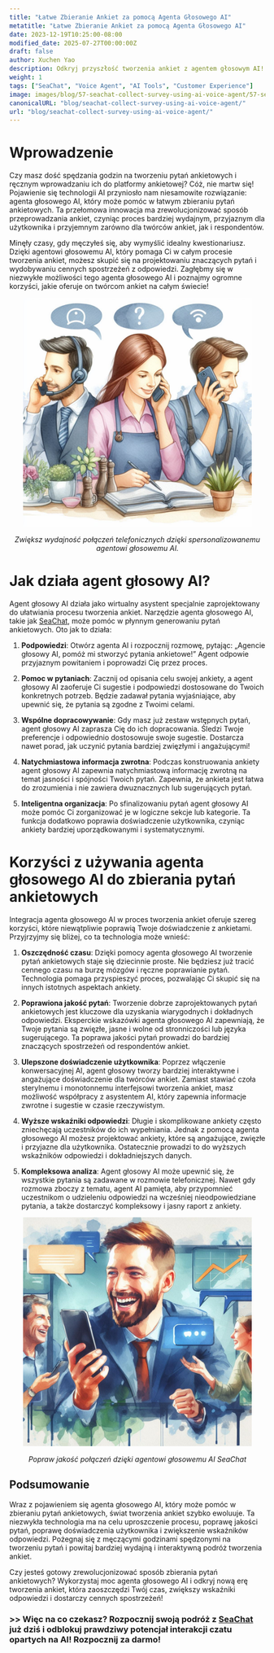 ```yaml
---
title: "Łatwe Zbieranie Ankiet za pomocą Agenta Głosowego AI"
metatitle: "Łatwe Zbieranie Ankiet za pomocą Agenta Głosowego AI"
date: 2023-12-19T10:25:00-08:00
modified_date: 2025-07-27T00:00:00Z
draft: false
author: Xuchen Yao
description: Odkryj przyszłość tworzenia ankiet z agentem głosowym AI! Bez wysiłku twórz wysokiej jakości pytania, poprawiaj doświadczenie użytkownika i zwiększaj wskaźniki odpowiedzi. Pożegnaj się z pracą ręczną!
weight: 1
tags: ["SeaChat", "Voice Agent", "AI Tools", "Customer Experience"]
image: images/blog/57-seachat-collect-survey-using-ai-voice-agent/57-seachat-collect-survey-using-ai-voice-agent.png
canonicalURL: "blog/seachat-collect-survey-using-ai-voice-agent/"
url: "blog/seachat-collect-survey-using-ai-voice-agent/"
---
```


# Wprowadzenie

Czy masz dość spędzania godzin na tworzeniu pytań ankietowych i ręcznym wprowadzaniu ich do platformy ankietowej? Cóż, nie martw się! Pojawienie się technologii AI przyniosło nam niesamowite rozwiązanie: agenta głosowego AI, który może pomóc w łatwym zbieraniu pytań ankietowych. Ta przełomowa innowacja ma zrewolucjonizować sposób przeprowadzania ankiet, czyniąc proces bardziej wydajnym, przyjaznym dla użytkownika i przyjemnym zarówno dla twórców ankiet, jak i respondentów.

Minęły czasy, gdy męczyłeś się, aby wymyślić idealny kwestionariusz. Dzięki agentowi głosowemu AI, który pomaga Ci w całym procesie tworzenia ankiet, możesz skupić się na projektowaniu znaczących pytań i wydobywaniu cennych spostrzeżeń z odpowiedzi. Zagłębmy się w niezwykłe możliwości tego agenta głosowego AI i poznajmy ogromne korzyści, jakie oferuje on twórcom ankiet na całym świecie!

<center>
<img height="450px" src="/images/blog/50x-all-seachat-agents/transfer-to-and-from-ai-agent.jpeg" alt="Zwiększ wydajność połączeń telefonicznych dzięki spersonalizowanemu agentowi głosowemu AI."/>

*Zwiększ wydajność połączeń telefonicznych dzięki spersonalizowanemu agentowi głosowemu AI.*
</center>

# Jak działa agent głosowy AI?

Agent głosowy AI działa jako wirtualny asystent specjalnie zaprojektowany do ułatwiania procesu tworzenia ankiet. Narzędzie agenta głosowego AI, takie jak [SeaChat](https://chat.seasalt.ai/?utm_source=blog), może pomóc w płynnym generowaniu pytań ankietowych. Oto jak to działa:

1. **Podpowiedzi**: Otwórz agenta AI i rozpocznij rozmowę, pytając: „Agencie głosowy AI, pomóż mi stworzyć pytania ankietowe!” Agent odpowie przyjaznym powitaniem i poprowadzi Cię przez proces.

2. **Pomoc w pytaniach**: Zacznij od opisania celu swojej ankiety, a agent głosowy AI zaoferuje Ci sugestie i podpowiedzi dostosowane do Twoich konkretnych potrzeb. Będzie zadawał pytania wyjaśniające, aby upewnić się, że pytania są zgodne z Twoimi celami.

3. **Wspólne dopracowywanie**: Gdy masz już zestaw wstępnych pytań, agent głosowy AI zaprasza Cię do ich dopracowania. Śledzi Twoje preferencje i odpowiednio dostosowuje swoje sugestie. Dostarcza nawet porad, jak uczynić pytania bardziej zwięzłymi i angażującymi!

4. **Natychmiastowa informacja zwrotna**: Podczas konstruowania ankiety agent głosowy AI zapewnia natychmiastową informację zwrotną na temat jasności i spójności Twoich pytań. Zapewnia, że ankieta jest łatwa do zrozumienia i nie zawiera dwuznacznych lub sugerujących pytań.

5. **Inteligentna organizacja**: Po sfinalizowaniu pytań agent głosowy AI może pomóc Ci zorganizować je w logiczne sekcje lub kategorie. Ta funkcja dodatkowo poprawia doświadczenie użytkownika, czyniąc ankiety bardziej uporządkowanymi i systematycznymi.

# Korzyści z używania agenta głosowego AI do zbierania pytań ankietowych

Integracja agenta głosowego AI w proces tworzenia ankiet oferuje szereg korzyści, które niewątpliwie poprawią Twoje doświadczenie z ankietami. Przyjrzyjmy się bliżej, co ta technologia może wnieść:

1. **Oszczędność czasu**: Dzięki pomocy agenta głosowego AI tworzenie pytań ankietowych staje się dziecinnie proste. Nie będziesz już tracić cennego czasu na burzę mózgów i ręczne poprawianie pytań. Technologia pomaga przyspieszyć proces, pozwalając Ci skupić się na innych istotnych aspektach ankiety.

2. **Poprawiona jakość pytań**: Tworzenie dobrze zaprojektowanych pytań ankietowych jest kluczowe dla uzyskania wiarygodnych i dokładnych odpowiedzi. Eksperckie wskazówki agenta głosowego AI zapewniają, że Twoje pytania są zwięzłe, jasne i wolne od stronniczości lub języka sugerującego. Ta poprawa jakości pytań prowadzi do bardziej znaczących spostrzeżeń od respondentów ankiet.

3. **Ulepszone doświadczenie użytkownika**: Poprzez włączenie konwersacyjnej AI, agent głosowy tworzy bardziej interaktywne i angażujące doświadczenie dla twórców ankiet. Zamiast stawiać czoła sterylnemu i monotonnemu interfejsowi tworzenia ankiet, masz możliwość współpracy z asystentem AI, który zapewnia informacje zwrotne i sugestie w czasie rzeczywistym.

4. **Wyższe wskaźniki odpowiedzi**: Długie i skomplikowane ankiety często zniechęcają uczestników do ich wypełniania. Jednak z pomocą agenta głosowego AI możesz projektować ankiety, które są angażujące, zwięzłe i przyjazne dla użytkownika. Ostatecznie prowadzi to do wyższych wskaźników odpowiedzi i dokładniejszych danych.

5. **Kompleksowa analiza**: Agent głosowy AI może upewnić się, że wszystkie pytania są zadawane w rozmowie telefonicznej. Nawet gdy rozmowa zboczy z tematu, agent AI pamięta, aby przypomnieć uczestnikom o udzieleniu odpowiedzi na wcześniej nieodpowiedziane pytania, a także dostarczyć kompleksowy i jasny raport z ankiety.


<center>
<img height="450px" src="/images/blog/50x-all-seachat-agents/stay-connected-using-seachat-agents.jpeg" alt="Popraw jakość połączeń dzięki agentowi głosowemu AI SeaChat"/>

*Popraw jakość połączeń dzięki agentowi głosowemu AI SeaChat*
</center>

## Podsumowanie

Wraz z pojawieniem się agenta głosowego AI, który może pomóc w zbieraniu pytań ankietowych, świat tworzenia ankiet szybko ewoluuje. Ta niezwykła technologia ma na celu uproszczenie procesu, poprawę jakości pytań, poprawę doświadczenia użytkownika i zwiększenie wskaźników odpowiedzi. Pożegnaj się z męczącymi godzinami spędzonymi na tworzeniu pytań i powitaj bardziej wydajną i interaktywną podróż tworzenia ankiet.

Czy jesteś gotowy zrewolucjonizować sposób zbierania pytań ankietowych? Wykorzystaj moc agenta głosowego AI i odkryj nową erę tworzenia ankiet, która zaoszczędzi Twój czas, zwiększy wskaźniki odpowiedzi i dostarczy cennych spostrzeżeń!

### >> Więc na co czekasz? Rozpocznij swoją podróż z [SeaChat](https://chat.seasalt.ai/?utm_source=blog) już dziś i odblokuj prawdziwy potencjał interakcji czatu opartych na AI! Rozpocznij za darmo!
